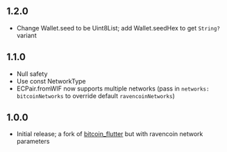 ## 1.2.0

- Change Wallet.seed to be Uint8List; add Wallet.seedHex to get `String?` variant

## 1.1.0

- Null safety
- Use const NetworkType
- ECPair.fromWIF now supports multiple networks (pass in `networks: bitcoinNetworks` to override default `ravencoinNetworks`)

## 1.0.0

- Initial release; a fork of [bitcoin_flutter](https://github.com/dart-bitcoin/bitcoin_flutter) but with ravencoin network parameters

